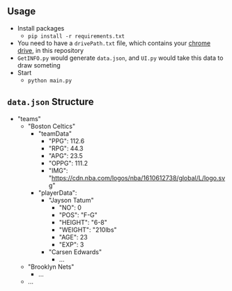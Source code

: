 ## Usage
- Install packages
    - `pip install -r requirements.txt`
- You need to have a `drivePath.txt` file, which contains your [chrome drive](https://sites.google.com/chromium.org/driver/), in this repository
- `GetINFO.py` would generate `data.json`, and `UI.py` would take this data to draw someting
- Start
    - `python main.py`

## `data.json` Structure
- "teams"
    - "Boston Celtics"
        - "teamData"
            - "PPG": 112.6
            - "RPG": 44.3
            - "APG": 23.5
            - "OPPG": 111.2
            - "IMG": "https://cdn.nba.com/logos/nba/1610612738/global/L/logo.svg"
        - "playerData":
            - "Jayson Tatum"
                - "NO": 0
                - "POS": "F-G"
                - "HEIGHT": "6-8"
                - "WEIGHT": "210lbs"
                - "AGE": 23
                - "EXP": 3
            - "Carsen Edwards"
                - ...
    - "Brooklyn Nets"
        - ...
    - ...
